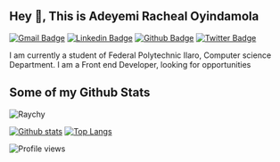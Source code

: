 ## Hey 👋, This is Adeyemi Racheal Oyindamola
[![Gmail Badge](https://img.shields.io/badge/-Princessade33@gmail.com-c14438?style=flat&logo=Gmail&logoColor=white&link=mailto:Princessade33@gmail.com)](mailto:Princessade33@gmail.com) 
[![Linkedin Badge](https://img.shields.io/badge/-adeyemiracheal-0072b1?style=flat&logo=Linkedin&logoColor=white&link=https://www.linkedin.com/in/adeyemiracheal/)](https://www.linkedin.com/in/adeyemiracheal/) [![Github Badge](https://img.shields.io/badge/-Raychy-grey?style=flat&logo=github&logoColor=white&link=https://github.com/Raychy/)](https://www.github.com/Raychy/)
[![Twitter Badge](https://img.shields.io/badge/-Cyberbizkit-00acee?style=flat&logo=twitter&logoColor=white&link=https://twitter.com/Cyberbizkit/)](https://www.twitter.com/Cyberbizkit/)  <p align='left'>I am currently a student of Federal Polytechnic Ilaro, Computer science Department. I am a Front end Developer, looking for opportunities</p>
## Some of my Github Stats
<p align=left> <img src=https://komarev.com/ghpvc/?username=Raychy alt=Raychy /> </p>

[![Github stats](https://github-readme-stats.vercel.app/api?username=Raychy&show_icons=true&include_all_commits=true)](https://github.com/Raychy/github-readme-stats)
[![Top Langs](https://github-readme-stats.vercel.app/api/top-langs/?username=Raychy&layout=compact)](https://github.com/Raychy/github-readme-stats)

![Profile views](https://gpvc.arturio.dev/Raychy)

